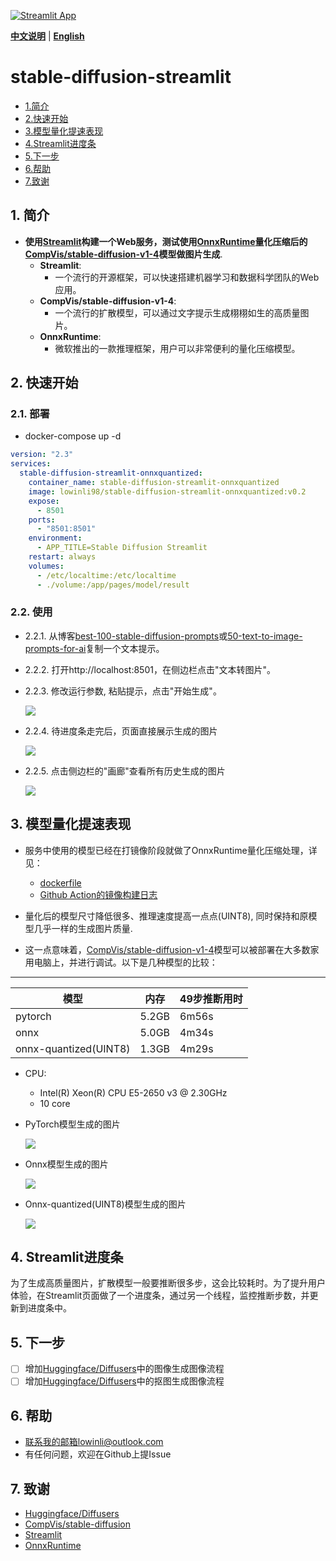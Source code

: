 [![Streamlit App](https://static.streamlit.io/badges/streamlit_badge_black_white.svg)](https://share.streamlit.io/yourGitHubName/yourRepo/yourApp/)

[**中文说明**](https://github.com/LowinLi/stable-diffusion-streamlit/blob/main/README_CN.md) | [**English**](https://github.com/LowinLi/stable-diffusion-streamlit/blob/main/README.md)

# stable-diffusion-streamlit

- [1.简介](#1-简介)
- [2.快速开始](#2-快速开始)
- [3.模型量化提速表现](#3-模型量化提速表现)
- [4.Streamlit进度条](#4-Streamlit进度条)
- [5.下一步](#5-下一步)
- [6.帮助](#6-帮助)
- [7.致谢](#7-致谢)

## 1. 简介

+ **使用[Streamlit](https://github.com/streamlit/streamlit)构建一个Web服务，测试使用[OnnxRuntime](https://github.com/microsoft/onnxruntime)量化压缩后的[CompVis/stable-diffusion-v1-4](https://huggingface.co/CompVis/stable-diffusion-v1-4)模型做图片生成**.
    + **Streamlit**:
      + 一个流行的开源框架，可以快速搭建机器学习和数据科学团队的Web应用。
    + **CompVis/stable-diffusion-v1-4**:
        + 一个流行的扩散模型，可以通过文字提示生成栩栩如生的高质量图片。
    + **OnnxRuntime**:
        + 微软推出的一款推理框架，用户可以非常便利的量化压缩模型。

    
## 2. 快速开始

### 2.1. 部署
+ docker-compose up -d
```yaml
version: "2.3"
services:
  stable-diffusion-streamlit-onnxquantized:
    container_name: stable-diffusion-streamlit-onnxquantized
    image: lowinli98/stable-diffusion-streamlit-onnxquantized:v0.2
    expose:
      - 8501
    ports:
      - "8501:8501"
    environment:
      - APP_TITLE=Stable Diffusion Streamlit
    restart: always
    volumes:
      - /etc/localtime:/etc/localtime
      - ./volume:/app/pages/model/result
```

### 2.2. 使用
+ 2.2.1. 从博客[best-100-stable-diffusion-prompts](https://mpost.io/best-100-stable-diffusion-prompts-the-most-beautiful-ai-text-to-image-prompts/)或[50-text-to-image-prompts-for-ai](https://decentralizedcreator.com/50-text-to-image-prompts-for-ai-art-generator-stable-diffusion-a-visual-treat-inside/)复制一个文本提示。
+ 2.2.2. 打开http://localhost:8501，在侧边栏点击"文本转图片"。
+ 2.2.3. 修改运行参数, 粘贴提示，点击"开始生成"。

    ![](./doc/gif/use1.gif)

+ 2.2.4. 待进度条走完后，页面直接展示生成的图片

    ![](./doc/gif/use2.gif)

+ 2.2.5. 点击侧边栏的"画廊"查看所有历史生成的图片

    ![](./doc/gif/use3.gif)


## 3. 模型量化提速表现
+ 服务中使用的模型已经在打镜像阶段就做了OnnxRuntime量化压缩处理，详见：

  + [dockerfile](https://github.com/LowinLi/stable-diffusion-streamlit/blob/main/docker/dockerfile)
  + [Github Action的镜像构建日志](https://github.com/LowinLi/stable-diffusion-streamlit/actions/runs/3202674839/jobs/5231895605)

+ 量化后的模型尺寸降低很多、推理速度提高一点点(UINT8), 同时保持和原模型几乎一样的生成图片质量.
+ 这一点意味着，[CompVis/stable-diffusion-v1-4](https://huggingface.co/CompVis/stable-diffusion-v1-4)模型可以被部署在大多数家用电脑上，并进行调试。以下是几种模型的比较：

---
| 模型 | 内存 | 49步推断用时 |
| --- | --- | --- |
| pytorch | 5.2GB | 6m56s |
| onnx | 5.0GB | 4m34s |
| onnx-quantized(UINT8) | 1.3GB | 4m29s |

+ CPU: 
  + Intel(R) Xeon(R) CPU E5-2650 v3 @ 2.30GHz 
  + 10 core


+ PyTorch模型生成的图片

    ![](./doc/pic/torch.png)
+ Onnx模型生成的图片

    ![](./doc/pic/onnx.png)
+ Onnx-quantized(UINT8)模型生成的图片

    ![](./doc/pic/onnxquantized.png)

## 4. Streamlit进度条
为了生成高质量图片，扩散模型一般要推断很多步，这会比较耗时。为了提升用户体验，在Streamlit页面做了一个进度条，通过另一个线程，监控推断步数，并更新到进度条中。

## 5. 下一步

- [ ] 增加[Huggingface/Diffusers](https://huggingface.co/docs/diffusers/using-diffusers/img2img)中的图像生成图像流程
- [ ] 增加[Huggingface/Diffusers](https://huggingface.co/docs/diffusers/using-diffusers/inpaint)中的抠图生成图像流程

## 6. 帮助

+ 联系我的邮箱lowinli@outlook.com
+ 有任何问题，欢迎在Github上提Issue

## 7. 致谢

+ [Huggingface/Diffusers](https://github.com/huggingface/diffusers)
+ [CompVis/stable-diffusion](https://github.com/CompVis/stable-diffusion)
+ [Streamlit](https://github.com/streamlit/streamlit)
+ [OnnxRuntime](https://github.com/microsoft/onnxruntime)
